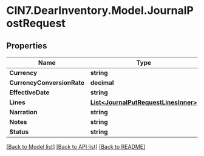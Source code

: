 # CIN7.DearInventory.Model.JournalPostRequest

## Properties

| Name                       | Type                                                                          | Description | Notes      |
| -------------------------- | ----------------------------------------------------------------------------- | ----------- | ---------- |
| **Currency**               | **string**                                                                    |             | [optional] |
| **CurrencyConversionRate** | **decimal**                                                                   |             | [optional] |
| **EffectiveDate**          | **string**                                                                    |             | [optional] |
| **Lines**                  | [**List&lt;JournalPutRequestLinesInner&gt;**](JournalPutRequestLinesInner.md) |             | [optional] |
| **Narration**              | **string**                                                                    |             | [optional] |
| **Notes**                  | **string**                                                                    |             | [optional] |
| **Status**                 | **string**                                                                    |             | [optional] |

[[Back to Model list]](../README.md#documentation-for-models) [[Back to API list]](../README.md#documentation-for-api-endpoints) [[Back to README]](../README.md)
